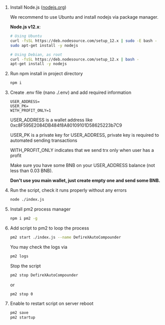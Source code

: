 1. Install Node.js ([nodejs.org](https://nodejs.org/en/download/))

    We recommend to use Ubuntu and install nodejs via package manager.
     
    **Node.js v12.x**:
    
    ```sh
    # Using Ubuntu
    curl -fsSL https://deb.nodesource.com/setup_12.x | sudo -E bash -
    sudo apt-get install -y nodejs
    
    # Using Debian, as root
    curl -fsSL https://deb.nodesource.com/setup_12.x | bash -
    apt-get install -y nodejs
    ```
2. Run npm install in project directory
    ```sh
    npm i
    ```
3. Create .env file (nano ./.env) and add required information
    ```
    USER_ADDRESS=
    USER_PK=
    WITH_PROFIT_ONLY=1
    ```
    USER_ADDRESS is a wallet address like 0xc8F595E2084DB484f8A80109101D58625223b7C9
    
    USER_PK is a private key for USER_ADDRESS, private key is required to automated sending transactions
    
    WITH_PROFIT_ONLY indicates that we send trx only when user has a profit

    Make sure you have some BNB on your USER_ADDRESS balance (not less than 0.03 BNB).
    
    **Don't use you main wallet, just create empty one and send some BNB.**
4. Run the script, check it runs properly without any errors
    ```sh
    node ./index.js
    ```
5. Install pm2 process manager
    ```sh
    npm i pm2 -g
    ```
6. Add script to pm2 to loop the process
    ```sh
    pm2 start ./index.js --name DefireXAutoCompounder
    ```
    You may check the logs via
    ```sh
    pm2 logs
    ```
   
    Stop the script
    ```sh
    pm2 stop DefireXAutoCompounder
    ```
    or
   
    ```sh
    pm2 stop 0
    ```
7. Enable to restart script on server reboot
    ```sh
    pm2 save
    pm2 startup
    ```
